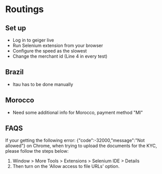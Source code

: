 # Routings

## Set up

- Log in to geiger live
- Run Selenium extension from your browser
- Configure the speed as the slowest
- Change the merchant id (Line 4 in every test)


## Brazil
- Itau has to be done manually

## Morocco
- Need some additional info for Morocco, payment method "MI"




## FAQS

If your getting the following error: {"code":-32000,"message":"Not allowed"} on Chrome, when trying to upload the documents for the KYC, please follow the steps below:

1. Window > More Tools > Extensions > Selenium IDE > Details
2. Then turn on the 'Allow access to file URLs' option.
